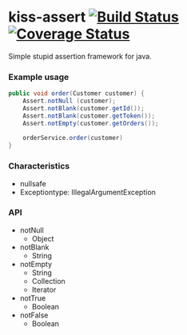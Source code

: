kiss-assert [![Build Status](https://travis-ci.org/punkratz312/kiss-assert.svg?branch=master)](https://travis-ci.org/punkratz312/kiss-assert) [![Coverage Status](https://coveralls.io/repos/punkratz312/kiss-assert/badge.svg?branch=master&service=github)](https://coveralls.io/github/punkratz312/kiss-assert?branch=master)
=====================================
Simple stupid assertion framework for java.

### Example usage
```java
public void order(Customer customer) {
	Assert.notNull (customer);
	Assert.notBlank(customer.getId());
	Assert.notBlank(customer.getToken());
	Assert.notEmpty(customer.getOrders());
	
	orderService.order(customer)
}
```

### Characteristics
* nullsafe
* Exceptiontype: IllegalArgumentException

### API
* notNull
	* Object
* notBlank
	* String
* notEmpty
	* String
	* Collection
	* Iterator
* notTrue
	* Boolean
* notFalse
	* Boolean